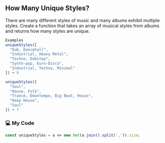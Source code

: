 ## How Many Unique Styles?

There are many different styles of music and many albums exhibit multiple styles. Create a function that takes an array of musical styles from albums and returns how many styles are unique.
```js
Examples
uniqueStyles([
  "Dub, Dancehall",
  "Industrial, Heavy Metal",
  "Techno, Dubstep",
  "Synth-pop, Euro-Disco",
  "Industrial, Techno, Minimal"
]) ➞ 9

uniqueStyles([
  "Soul",
  "House, Folk",
  "Trance, Downtempo, Big Beat, House",
  "Deep House",
  "Soul"
]) ➞ 7
```
### :computer: My Code
```js
const uniqueStyles = a => new Set(a.join().split(',')).size;
```

